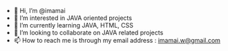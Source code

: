 - 👋 Hi, I’m @imamai 
- 👀 I’m interested in JAVA oriented projects
- 🌱 I’m currently learning JAVA, HTML, CSS
- 💞️ I’m looking to collaborate on JAVA related projects
- 📫 How to reach me is through my email address : imamai.w@gmail.com

<!---
imamai/imamai is a ✨ special ✨ repository because its `README.md` (this file) appears on your GitHub profile.
You can click the Preview link to take a look at your changes.
--->
